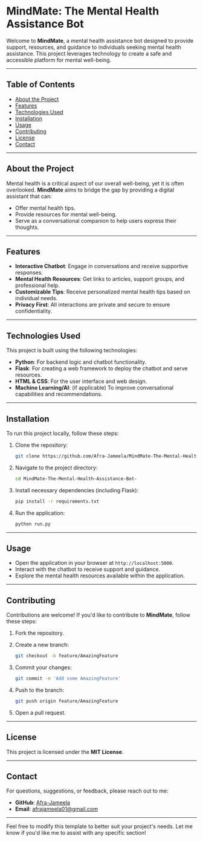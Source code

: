# MindMate: The Mental Health Assistance Bot

Welcome to **MindMate**, a mental health assistance bot designed to provide support, resources, and guidance to individuals seeking mental health assistance. This project leverages technology to create a safe and accessible platform for mental well-being.

---

## Table of Contents

- [About the Project](#about-the-project)
- [Features](#features)
- [Technologies Used](#technologies-used)
- [Installation](#installation)
- [Usage](#usage)
- [Contributing](#contributing)
- [License](#license)
- [Contact](#contact)

---

## About the Project

Mental health is a critical aspect of our overall well-being, yet it is often overlooked. **MindMate** aims to bridge the gap by providing a digital assistant that can:

- Offer mental health tips.
- Provide resources for mental well-being.
- Serve as a conversational companion to help users express their thoughts.

---

## Features

- **Interactive Chatbot**: Engage in conversations and receive supportive responses.
- **Mental Health Resources**: Get links to articles, support groups, and professional help.
- **Customizable Tips**: Receive personalized mental health tips based on individual needs.
- **Privacy First**: All interactions are private and secure to ensure confidentiality.

---

## Technologies Used

This project is built using the following technologies:

- **Python**: For backend logic and chatbot functionality.
- **Flask**: For creating a web framework to deploy the chatbot and serve resources.
- **HTML & CSS**: For the user interface and web design.
- **Machine Learning/AI**: (if applicable) To improve conversational capabilities and recommendations.

---

## Installation

To run this project locally, follow these steps:

1. Clone the repository:

    ```bash
    git clone https://github.com/Afra-Jameela/MindMate-The-Mental-Health-Assistance-Bot-.git
    ```

2. Navigate to the project directory:

    ```bash
    cd MindMate-The-Mental-Health-Assistance-Bot-
    ```

3. Install necessary dependencies (including Flask):

    ```bash
    pip install -r requirements.txt
    ```

4. Run the application:

    ```bash
    python run.py
    ```

---

## Usage

- Open the application in your browser at `http://localhost:5000`.
- Interact with the chatbot to receive support and guidance.
- Explore the mental health resources available within the application.

---

## Contributing

Contributions are welcome! If you'd like to contribute to **MindMate**, follow these steps:

1. Fork the repository.
2. Create a new branch:

    ```bash
    git checkout -b feature/AmazingFeature
    ```

3. Commit your changes:

    ```bash
    git commit -m 'Add some AmazingFeature'
    ```

4. Push to the branch:

    ```bash
    git push origin feature/AmazingFeature
    ```

5. Open a pull request.

---

## License

This project is licensed under the **MIT License**.

---

## Contact

For questions, suggestions, or feedback, please reach out to me:

- **GitHub**: [Afra-Jameela](https://github.com/Afra-Jameela)
- **Email**: [afrajameela01@gmail.com](mailto:afrajameela01@gmail.com)

---

Feel free to modify this template to better suit your project's needs. Let me know if you'd like me to assist with any specific section!

